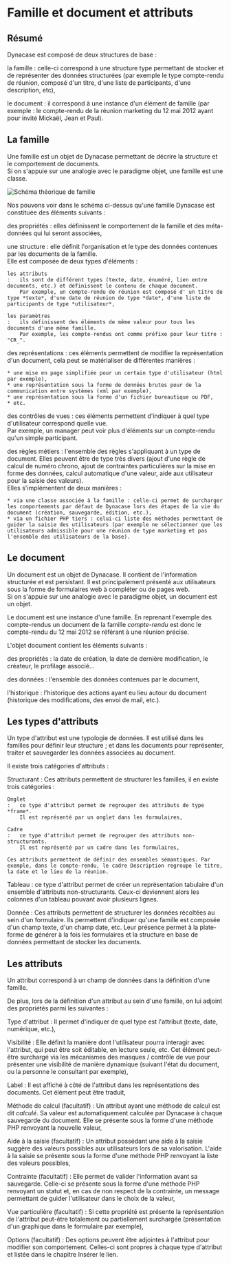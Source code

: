 # Famille et document et attributs

## Résumé

Dynacase est composé de deux structures de base :

la famille
:   celle-ci correspond à une structure type permettant de stocker et de représenter des données structurées (par exemple le type compte-rendu de réunion, composé d'un titre, d'une liste de participants, d'une description, etc),

le document
:   il correspond à une instance d'un élément de famille (par exemple : le compte-rendu de la réunion marketing du 12 mai 2012 ayant pour invité Mickaël, Jean et Paul).

## La famille

Une famille est un objet de Dynacase permettant de décrire la structure et le comportement de documents.  
Si on s'appuie sur une analogie avec le paradigme objet, une famille est une classe.

![ Schéma théorique de famille ](famille.png "Schéma théorique de famille")

Nos pouvons voir dans le schéma ci-dessus qu'une famille Dynacase est constituée des éléments suivants :

des propriétés
:   elles définissent le comportement de la famille et des méta-données qui lui seront associées,

une structure
:   elle définit l'organisation et le type des données contenues par les documents de la famille.  
    Elle est composée de deux types d'éléments :
    
    les attributs
    :   ils sont de différent types (texte, date, énuméré, lien entre documents, etc.) et définissent le contenu de chaque document.  
        Par exemple, un compte-rendu de réunion est composé d' un titre de type *texte*, d'une date de réunion de type *date*, d'une liste de participants de type *utilisateur*,
    
    les paramètres
    :   ils définissent des éléments de même valeur pour tous les documents d'une même famille.  
        Par exemple, les compte-rendus ont comme préfixe pour leur titre : "CR_".

des représentations
:   ces éléments permettent de modifier la représentation d'un document, cela peut se matérialiser de différentes manières :
    
    * une mise en page simplifiée pour un certain type d'utilisateur (html par exemple),
    * une représentation sous la forme de données brutes pour de la communication entre systèmes (xml par exemple),
    * une représentation sous la forme d'un fichier bureautique ou PDF,
    * etc.

des contrôles de vues
:   ces éléments permettent d'indiquer à quel type d'utilisateur correspond quelle vue.  
    Par exemple, un manager peut voir plus d'éléments sur un compte-rendu qu'un simple participant.

des règles métiers
:   l'ensemble des règles s'appliquant à un type de document. Elles peuvent être de type très divers (ajout d'une règle de calcul de numéro chrono, ajout de contraintes particulières sur la mise en forme des données, calcul automatique d'une valeur, aide aux utilisateur pour la saisie des valeurs).  
    Elles s'implémentent de deux manières :
    
    * via une classe associée à la famille : celle-ci permet de surcharger les comportements par défaut de Dynacase lors des étapes de la vie du document (création, sauvegarde, édition, etc.),
    * via un fichier PHP tiers : celui-ci liste des méthodes permettant de guider la saisie des utilisateurs (par exemple ne sélectionner que les utilisateurs admissible pour une réunion de type marketing et pas l'ensemble des utilisateurs de la base).

## Le document

Un document est un objet de Dynacase. Il contient de l'information structurée et est persistant. Il est principalement présenté aux utilisateurs sous la forme de formulaires web à compléter ou de pages web.  
Si on s'appuie sur une analogie avec le paradigme objet, un document est un objet.

Le document est une instance d'une famille. En reprenant l'exemple des compte-rendus un document de la famille *compte-rendu* est donc le compte-rendu du 12 mai 2012 se référant à une réunion précise.

L'objet document contient les éléments suivants :

des propriétés
:   la date de création, la date de dernière modification, le créateur, le profilage associé…

des données
:   l'ensemble des données contenues par le document,

l'historique
:   l'historique des actions ayant eu lieu autour du document (historique des modifications, des envoi de mail, etc.).

## Les types d'attributs

Un type d'attribut est une typologie de données. Il est utilisé dans les familles pour définir leur structure ; et dans les documents pour représenter, traiter et sauvegarder les données associées au document.

Il existe trois catégories d'attributs :

Structurant
:   Ces attributs permettent de structurer les familles, il en existe trois catégories :
    
    Onglet
    :   ce type d'attribut permet de regrouper des attributs de type *frame*.  
        Il est représenté par un onglet dans les formulaires,
    
    Cadre
    :   ce type d'attribut permet de regrouper des attributs non-structurants.  
        Il est représenté par un cadre dans les formulaires,
    
    Ces attributs permettent de définir des ensembles sémantiques. Par exemple, dans le compte-rendu, le cadre Description regroupe le titre, la date et le lieu de la réunion.

Tableau
:   ce type d'attribut permet de créer un représentation tabulaire d'un ensemble d'attributs non-structurants. Ceux-ci deviennent alors les colonnes d'un tableau pouvant avoir plusieurs lignes.

Donnée
:   Ces attributs permettent de structurer les données récoltées au sein d'un formulaire. Ils permettent d'indiquer qu'une famille est composée d'un champ texte, d'un champ date, etc. Leur présence permet à la plate-forme de générer à la fois les formulaires et la structure en base de données permettant de stocker les documents.

## Les attributs

Un attribut correspond à un champ de données dans la définition d'une famille.

De plus, lors de la définition d'un attribut au sein d'une famille, on lui adjoint des propriétés parmi les suivantes :

Type d'attribut
:   Il permet d'indiquer de quel type est l'attribut (texte, date, numérique, etc.),

Visibilité
:   Elle définit la manière dont l'utilisateur pourra interagir avec l'attribut, qui peut être soit éditable, en lecture seule, etc. Cet élément peut-être surchargé via les mécanismes des masques / contrôle de vue pour présenter une visibilité de manière dynamique (suivant l'état du document, ou la personne le consultant par exemple),

Label
:   Il est affiché à côté de l'attribut dans les représentations des documents. Cet élément peut être traduit,

Méthode de calcul (facultatif)
:   Un attribut ayant une méthode de calcul est dit *calculé*. Sa valeur est automatiquement calculée par Dynacase à chaque sauvegarde du document. Elle se présente sous la forme d'une méthode PHP renvoyant la nouvelle valeur,

Aide à la saisie (facultatif)
:   Un attribut possédant une aide à la saisie suggère des valeurs possibles aux utilisateurs lors de sa valorisation. L'aide à la saisie se présente sous la forme d'une méthode PHP renvoyant la liste des valeurs possibles,

Contrainte (facultatif)
:   Elle permet de valider l'information avant sa sauvegarde. Celle-ci se présente sous la forme d'une méthode PHP renvoyant un statut et, en cas de non respect de la contrainte, un message permettant de guider l'utilisateur dans le choix de la valeur,

Vue particulière (facultatif)
:   Si cette propriété est présente la représentation de l'attribut peut-être totalement ou partiellement surchargée (présentation d'un graphique dans le formulaire par exemple),

Options (facultatif)
:   Des options peuvent être adjointes à l'attribut pour modifier son comportement. Celles-ci sont propres à chaque type d'attribut et listée dans le chapitre <span class="fixme">Insérer le lien</span>.